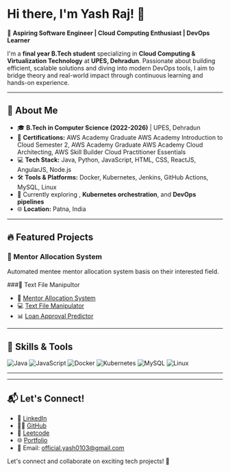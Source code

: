 # Hi there, I'm Yash Raj! 👋

🚀 **Aspiring Software Engineer | Cloud Computing Enthusiast | DevOps Learner**

I'm a **final year B.Tech student** specializing in **Cloud Computing & Virtualization Technology** at **UPES, Dehradun**. Passionate about building efficient, scalable solutions and diving into modern DevOps tools, I aim to bridge theory and real-world impact through continuous learning and hands-on experience.

---

## 🌟 About Me
- 🎓 **B.Tech in Computer Science (2022-2026)** | UPES, Dehradun 
- 🏅 **Certifications:** AWS Academy Graduate AWS Academy Introduction to Cloud Semester 2, 
                        AWS Academy Graduate AWS Academy Cloud Architecting, 
                        AWS Skill Builder Cloud Practitioner Essentials
- 💻 **Tech Stack:** Java, Python, JavaScript, HTML, CSS, ReactJS, AngularJS, Node.js
- 🛠️ **Tools & Platforms:** Docker, Kubernetes, Jenkins, GitHub Actions, MySQL, Linux
- 🌱 Currently exploring , **Kubernetes orchestration**, and **DevOps pipelines**
- 🌐 **Location:** Patna, India

---

## 🔥 Featured Projects

### 🔁 Mentor Allocation System
Automated mentee mentor allocation system basis on their interested field.

###🔁 Text File Manipultor


- 🎯 [Mentor Allocation System](https://github.com/Yashraj0103/Mentor-Allocation-System)
- 💻 [Text File Manipulator](https://github.com/your-repo-link)
- 📊 [Loan Approval Predictor](https://github.com/your-repo-link)


---

## 🚀 Skills & Tools
![Java](https://img.shields.io/badge/-Java-orange?style=flat&logo=java)
![JavaScript](https://img.shields.io/badge/-JavaScript-yellow?style=flat&logo=javascript)
![Docker](https://img.shields.io/badge/-Docker-2496ED?style=flat&logo=docker)
![Kubernetes](https://img.shields.io/badge/-Kubernetes-326CE5?style=flat&logo=kubernetes)
![MySQL](https://img.shields.io/badge/-MySQL-blue?style=flat&logo=mysql)
![Linux](https://img.shields.io/badge/-Linux-black?style=flat&logo=linux)

---
---

## 📬 Let's Connect!
- 💼 [LinkedIn](https://www.linkedin.com/in/yash-raj-935303269/)
- 🧑‍💻 [GitHub](https://github.com/Yashraj0103)
- 🧠 [Leetcode](https://leetcode.com/u/YashOp0103/)
- 🌐 [Portfolio](https://yashraj0103.github.io/Portfolio/)
- 📧 Email: official.yash0103@gmail.com

Let's connect and collaborate on exciting tech projects! 🚀
